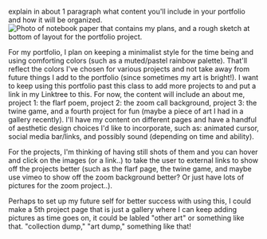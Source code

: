  explain in about 1 paragraph what content you'll include in your portfolio and how it will be organized.
<img src="porfolioplan.jpg" alt="Photo of notebook paper that contains my plans, and a rough sketch at bottom of layout for the portfolio project."> 

For my portfolio, I plan on keeping a minimalist style for the time being and using comforting colors (such as a muted/pastel rainbow palette). That'll reflect the colors I've chosen for various projects and not take away from future things I add to the portfolio (since sometimes my art is bright!). I want to keep using this portfolio past this class to add more projects to and put a link in my Linktree to this. For now, the content will include an about me, project 1: the flarf poem, project 2: the zoom call background, project 3: the twine game, and a fourth project for fun (maybe a piece of art I had in a gallery recently). I'll have my content on different pages and have a handful of aesthetic design choices I'd like to incorporate, such as: animated cursor, social media bar/links, and possibly sound (depending on time and ability). 

For the projects, I'm thinking of having still shots of them and you can hover and click on the images (or a link..) to take the user to external links to show off the projects better (such as the flarf page, the twine game, and maybe use vimeo to show off the zoom background better? Or just have lots of pictures for the zoom project..). 

Perhaps to set up my future self for better success with using this, I could make a 5th project page that is just a gallery where I can keep adding pictures as time goes on, it could be labled "other art" or something like that. "collection dump," "art dump," something like that! 
